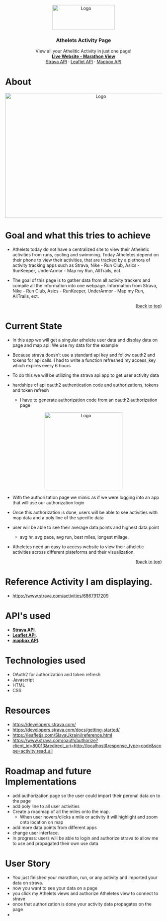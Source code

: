 
<br />
<div align="center">
  <a href="https://kmachappy.github.io/">
    <img src="https://i.imgur.com/HEdvaxd.png" alt="Logo" width="200" height="80">
  </a>

<h3 align="center">Athelets Activity Page</h3>
  
  <p align="center">
    View all your Athelitic Activity in just one page!
    <br />
    <a href="https://kmachappy.github.io/"><strong>Live Website - Marathon View</strong></a>
    <br />
    <a href="https://developers.strava.com/">Strava API</a>
    ·
    <a href="https://leafletjs.com/SlavaUkraini/reference.html">Leaflet API</a>
    ·
    <a href="https://docs.mapbox.com/">Mapbox API</a>
  </p>
</div>

# About
<div align="center">
    <a href="https://github.com/othneildrew/Best-README-Template">
        <img src="https://i.imgur.com/HGX8twB.png" alt="Logo" width="600" height="400">
    </a>
</div>

# Goal and what this tries to achieve
- Athelets today do not have a centralized site to view their Atheletic activities from runs, cycling and swimming. Today Atheletes depend on their phone to view their activities, that are tracked by a plethora of activity tracking apps such as Strava, Nike - Run Club, Asics - RunKeeper, UnderArmor - Map my Run, AllTrails, ect. 

- The goal of this page is to gather data from all activity trackers and compile all the information into one webpage. Information from Strava, Nike - Run Club, Asics - RunKeeper, UnderArmor - Map my Run, AllTrails, ect. 

<p align="right">(<a href="#top">back to top</a>)</p>


# Current State

- In this app we will get a singular athelete user data and display data on page and map api. We use my data for the example

- Because strava doesn't use a standard api key and follow oauth2 and tokens for api calls. I had to write a function refreshed my access_key which expires every 6 hours
    
- To do this we will be utilizing the strava api app to get user activity data 
    
- hardships of api oauth2 authentication code and authorizations, tokens and token refresh
    - I have to generate authorization code from an oauth2 authorization page
<div align="center">
    <a href="https://www.strava.com/oauth/authorize?client_id=80013&response_type=code&redirect_uri=http://localhost/exchange_token&approval_prompt=force&scope=read_all">
        <img src="https://i.imgur.com/wMGwQUp.png" alt="Logo" width="250" height="250">
    </a>
</div>

- With the authorization page we mimic as if we were logging into an app that will use our authorization login 

- Once this authorization is done, users will be able to see activities with map data and a poly line of the specific data

- user will be able to see their average data points and highest data point
    - avg hr, avg pace, avg run, best miles, longest milage, 

- Atheletes need an easy to access website to view their atheletic activities across different plateforms and their visualization.
<p align="right">(<a href="#top">back to top</a>)</p>



# Reference Activity I am displaying. 
 - https://www.strava.com/activities/6867917209


 # API's used
 - **[Strava API](https://developers.strava.com/)**.
 - **[Leaflet API](https://leafletjs.com/SlavaUkraini/)**.
 - **[mapbox API](https://leafletjs.com/SlavaUkraini/)**.

 # Technologies used 
 - OAuth2 for authorization and token refresh
 - Javascript
 - HTML
 - CSS
 

# Resources 
- https://developers.strava.com/
- https://developers.strava.com/docs/getting-started/
- https://leafletjs.com/SlavaUkraini/reference.html
- https://www.strava.com/oauth/authorize?client_id=80013&redirect_uri=http://localhost&response_type=code&scope=activity:read_all


# Roadmap and future Implementations

- add authorization page so the user could import their peronal data on to the page
- add poly line to all user activities
- Create a roadmap of all the miles onto the map.
    - When user hovers/clicks a mile or activity it will highlight and zoom onto location on map
- add more data points from different apps
- change user interface.
- In progress: users will be able to login and authorize strava to allow me to use and propagated their own use data



# User Story

- You just finished your marathon, run, or any activity and imported your data on strava. 
- now you want to see your data on a page 
- you click my Athelets views and authorize Atheletes view to connect to strave
- once that authorization is done your activity data propagates on the page
- 
